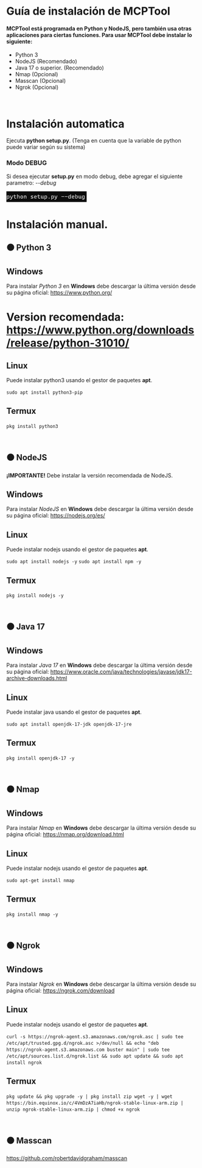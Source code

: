 # Guía de instalación de MCPTool

#### MCPTool está programada en Python y NodeJS, pero también usa otras aplicaciones para ciertas funciones. Para usar MCPTool debe instalar lo siguiente:

* Python 3
* NodeJS (Recomendado)
* Java 17 o superior. (Recomendado)
* Nmap (Opcional)
* Masscan (Opcional)
* Ngrok (Opcional)

</br>

# Instalación automatica
Ejecuta **python setup.py**. (Tenga en cuenta que la variable de python puede variar según su sistema)

### Modo DEBUG

Si desea ejecutar **setup.py** en modo debug, debe agregar el siguiente parametro: *--debug*

![Alt text](../images/setup-debug.png)

# Instalación manual.

## ⚫ Python 3 

## Windows

Para instalar *Python 3* en **Windows** debe descargar la última versión desde su página oficial: https://www.python.org/

# Version recomendada: https://www.python.org/downloads/release/python-31010/

## Linux

Puede instalar python3 usando el gestor de paquetes **apt**.

`sudo apt install python3-pip`

## Termux

`pkg install python3`

</br>

## ⚫ NodeJS


**¡IMPORTANTE!** Debe instalar la versión recomendada de NodeJS.

## Windows

Para instalar *NodeJS* en **Windows** debe descargar la última versión desde su página oficial: https://nodejs.org/es/

## Linux

Puede instalar nodejs usando el gestor de paquetes **apt**.

`sudo apt install nodejs -y`
`sudo apt install npm -y`

## Termux

`pkg install nodejs -y`

</br>

## ⚫ Java 17

## Windows

Para instalar *Java 17* en **Windows** debe descargar la última versión desde su página oficial: https://www.oracle.com/java/technologies/javase/jdk17-archive-downloads.html

## Linux

Puede instalar java usando el gestor de paquetes **apt**.

`sudo apt install openjdk-17-jdk openjdk-17-jre`

## Termux

`pkg install openjdk-17 -y`

</br>

## ⚫ Nmap

## Windows

Para instalar *Nmap* en **Windows** debe descargar la última versión desde su página oficial: https://nmap.org/download.html

## Linux

Puede instalar nodejs usando el gestor de paquetes **apt**.

`sudo apt-get install nmap`

## Termux

`pkg install nmap -y`

</br>

## ⚫ Ngrok

## Windows

Para instalar *Ngrok* en **Windows** debe descargar la última versión desde su página oficial: https://ngrok.com/download

## Linux

Puede instalar nodejs usando el gestor de paquetes **apt**.

`curl -s https://ngrok-agent.s3.amazonaws.com/ngrok.asc | sudo tee /etc/apt/trusted.gpg.d/ngrok.asc >/dev/null && echo "deb https://ngrok-agent.s3.amazonaws.com buster main" | sudo tee /etc/apt/sources.list.d/ngrok.list && sudo apt update && sudo apt install ngrok`

## Termux

`pkg update && pkg upgrade -y | pkg install zip wget -y | wget https://bin.equinox.io/c/4VmDzA7iaHb/ngrok-stable-linux-arm.zip | unzip ngrok-stable-linux-arm.zip | chmod +x ngrok`

</br>

## ⚫ Masscan
https://github.com/robertdavidgraham/masscan
